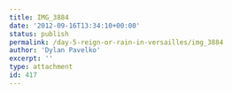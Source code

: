 ```yaml
---
title: IMG_3884
date: '2012-09-16T13:34:10+00:00'
status: publish
permalink: /day-5-reign-or-rain-in-versailles/img_3884
author: 'Dylan Pavelko'
excerpt: ''
type: attachment
id: 417
---
```

<!DOCTYPE html PUBLIC "-//W3C//DTD HTML 4.0 Transitional//EN" "http://www.w3.org/TR/REC-html40/loose.dtd">
<?xml encoding="UTF-8">
